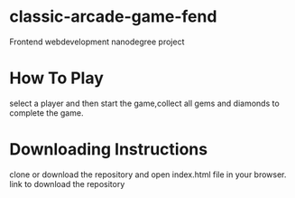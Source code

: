 # classic-arcade-game-fend
Frontend webdevelopment nanodegree project
# How To Play
select a player and then start the game,collect all gems and diamonds to complete the game.
# Downloading Instructions
clone or download the repository and open index.html file in your browser.
link to download the repository 
